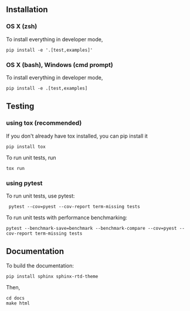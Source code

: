 ## Installation

### OS X (zsh)

To install everything in developer mode,
 ```shell
 pip install -e '.[test,examples]'
 ```

### OS X (bash), Windows (cmd prompt)

To install everything in developer mode,
 ```shell
 pip install -e .[test,examples]
 ```

## Testing

### using tox (recommended)
If you don't already have tox installed, you can pip install it
```
pip install tox
```

To run unit tests, run
```
tox run
```


### using pytest
To run unit tests, use pytest:

```
 pytest --cov=pyest --cov-report term-missing tests
 ```

To run unit tests with performance benchmarking:
```
pytest --benchmark-save=benchmark --benchmark-compare --cov=pyest --cov-report term-missing tests
```

## Documentation

To build the documentation:

```
pip install sphinx sphinx-rtd-theme
```

Then,
```
cd docs
make html
```